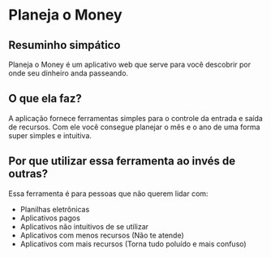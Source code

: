 # Planeja o Money
## Resuminho simpático
Planeja o Money é um aplicativo web que serve para você descobrir por onde seu dinheiro anda passeando.

## O que ela faz?
A aplicação fornece ferramentas simples para o controle da entrada e saída de recursos.
Com ele você consegue planejar o mês e o ano de uma forma super simples e intuitiva.

## Por que utilizar essa ferramenta ao invés de outras?
Essa ferramenta é para pessoas que não querem lidar com:
- Planilhas eletrônicas
- Aplicativos pagos
- Aplicativos não intuitivos de se utilizar
- Aplicativos com menos recursos (Não te atende)
- Aplicativos com mais recursos (Torna tudo poluído e mais confuso)
